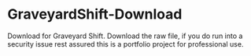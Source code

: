 # GraveyardShift-Download
Download for Graveyard Shift. Download the raw file, if you do run into a security issue rest assured this is a portfolio project for professional use.
